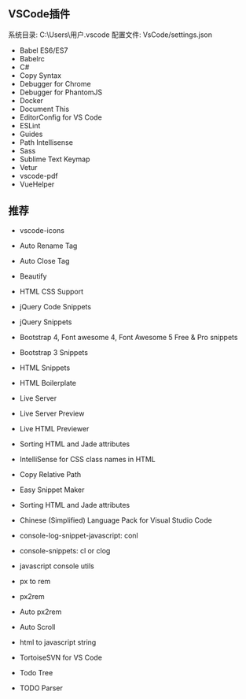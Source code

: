 ## VSCode插件

系统目录: C:\Users\用户\.vscode
配置文件: VsCode/settings.json


- Babel ES6/ES7
- Babelrc
- C#
- Copy Syntax
- Debugger for Chrome
- Debugger for PhantomJS
- Docker
- Document This
- EditorConfig for VS Code
- ESLint
- Guides
- Path Intellisense
- Sass
- Sublime Text Keymap
- Vetur
- vscode-pdf
- VueHelper

## 推荐
- vscode-icons
- Auto Rename Tag
- Auto Close Tag
- Beautify
- HTML CSS Support
- jQuery Code Snippets
- jQuery Snippets
- Bootstrap 4, Font awesome 4, Font Awesome 5 Free & Pro snippets
- Bootstrap 3 Snippets
- HTML Snippets
- HTML Boilerplate
- Live Server
- Live Server Preview
- Live HTML Previewer
- Sorting HTML and Jade attributes
- IntelliSense for CSS class names in HTML
- Copy Relative Path
- Easy Snippet Maker
- Sorting HTML and Jade attributes
- Chinese (Simplified) Language Pack for Visual Studio Code


- console-log-snippet-javascript: conl
- console-snippets: cl or clog
- javascript console utils

- px to rem
- px2rem
- Auto px2rem
- Auto Scroll
- html to javascript string
- TortoiseSVN for VS Code
- Todo Tree
- TODO Parser
